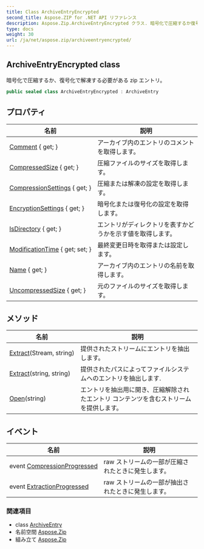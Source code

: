 ```yaml
---
title: Class ArchiveEntryEncrypted
second_title: Aspose.ZIP for .NET API リファレンス
description: Aspose.Zip.ArchiveEntryEncrypted クラス. 暗号化で圧縮するか復号化で解凍する必要がある zip エントリ
type: docs
weight: 30
url: /ja/net/aspose.zip/archiveentryencrypted/
---
```

## ArchiveEntryEncrypted class

暗号化で圧縮するか、復号化で解凍する必要がある zip エントリ。

```csharp
public sealed class ArchiveEntryEncrypted : ArchiveEntry
```

## プロパティ

| 名前 | 説明 |
| --- | --- |
| [Comment](../../aspose.zip/archiveentry/comment/) { get; } | アーカイブ内のエントリのコメントを取得します。 |
| [CompressedSize](../../aspose.zip/archiveentry/compressedsize/) { get; } | 圧縮ファイルのサイズを取得します。 |
| [CompressionSettings](../../aspose.zip/archiveentry/compressionsettings/) { get; } | 圧縮または解凍の設定を取得します。 |
| [EncryptionSettings](../../aspose.zip/archiveentryencrypted/encryptionsettings/) { get; } | 暗号化または復号化の設定を取得します。 |
| [IsDirectory](../../aspose.zip/archiveentry/isdirectory/) { get; } | エントリがディレクトリを表すかどうかを示す値を取得します。 |
| [ModificationTime](../../aspose.zip/archiveentry/modificationtime/) { get; set; } | 最終変更日時を取得または設定します。 |
| [Name](../../aspose.zip/archiveentry/name/) { get; } | アーカイブ内のエントリの名前を取得します。 |
| [UncompressedSize](../../aspose.zip/archiveentry/uncompressedsize/) { get; } | 元のファイルのサイズを取得します。 |

## メソッド

| 名前 | 説明 |
| --- | --- |
| [Extract](../../aspose.zip/archiveentry/extract/)(Stream, string) | 提供されたストリームにエントリを抽出します。 |
| [Extract](../../aspose.zip/archiveentry/extract/)(string, string) | 提供されたパスによってファイルシステムへのエントリを抽出します. |
| [Open](../../aspose.zip/archiveentry/open/)(string) | エントリを抽出用に開き、圧縮解除されたエントリ コンテンツを含むストリームを提供します。 |

## イベント

| 名前 | 説明 |
| --- | --- |
| event [CompressionProgressed](../../aspose.zip/archiveentry/compressionprogressed/) | raw ストリームの一部が圧縮されたときに発生します。 |
| event [ExtractionProgressed](../../aspose.zip/archiveentry/extractionprogressed/) | raw ストリームの一部が抽出されたときに発生します。 |

### 関連項目

* class [ArchiveEntry](../archiveentry/)
* 名前空間 [Aspose.Zip](../../aspose.zip/)
* 組み立て [Aspose.Zip](../../)


